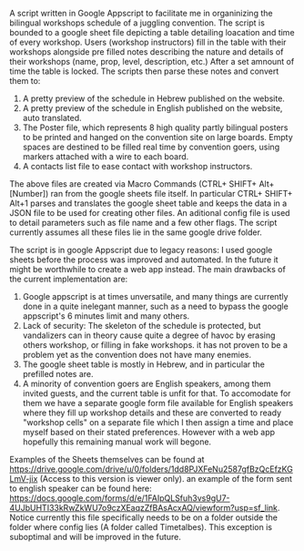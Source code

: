 A script written in Google Appscript to facilitate me in organinizing the bilingual workshops schedule of a juggling convention. 
The script is bounded to a google sheet file depicting a table detailing loacation and time of every workshop.
Users (workshop instructors) fill in the table with their workshops alongside pre filled notes describing the nature and details of their workshops (name, prop, level, description, etc.)
After a set amnount of time the table is locked. The  scripts then parse these notes and convert them to:
1) A pretty preview of the schedule in Hebrew published on the website.
2) A pretty preview of the schedule in English published on the website, auto translated.
3) The Poster file, which represents 8 high quality partly bilingual posters to be printed and hanged on the convention site on large boards.
   Empty spaces are destined to be filled real time by convention goers, using markers attached with a wire to each board.
5) A contacts list file to ease contact with workshop instructors.

The above files are created via Macro Commands (CTRL+ SHIFT+ Alt+[Number]) ran from the google sheets file itself.
In particular CTRL+ SHIFT+ Alt+1 parses and translates the google sheet table and keeps the data in a JSON file to be used for creating other files. 
An aditional config file is used to detail parameters such as file name and a few other flags.
The script currently assumes all these files lie in the same google drive folder.

The script is in google Appscript due to legacy reasons: I used google sheets before the process was improved and automated. In the future it might be worthwhile to create a web app instead.
The main drawbacks of the current implementation are:
1) Google appscript is at times unversatile, and many things are currently done in a quite inelegant manner, such as a need to bypass the google appscript's 6 minutes limit and many others.
2) Lack of security:  The skeleton of the schedule is protected,  but vandalizers can in theory cause quite a degree of havoc by erasing others workshop, or filling in fake workshops.
   it has not proven to be a problem yet as the convention does not have many enemies.
3) The google sheet table is mostly in Hebrew, and in particular the prefilled notes are.
4) A minority of convention goers are English speakers, among them invited guests, and the current table is unfit for that.
  To accomodate for them we have a separate google form file available for English speakers where they fill up workshop details and these are converted to ready
 "workshop cells" on a separate file which I then assign a time and place myself based on their stated preferences. However with a web app hopefully this remaining manual work will begone.

Examples of the Sheets themselves can be found at https://drive.google.com/drive/u/0/folders/1dd8PJXFeNu2587gfBzQcEfzKGLmV-jix (Access to this version is viewer only).
an example of the form sent to english speaker can be found here:
https://docs.google.com/forms/d/e/1FAIpQLSfuh3vs9gU7-4UJbUHTI33kRwZkWU7o9czXEaqzZfBAsAcxAQ/viewform?usp=sf_link.
Notice currently this file specifically needs to be on a folder outside the folder where config lies (A folder called Timetalbes). This exception is suboptimal and will be improved in the future.

